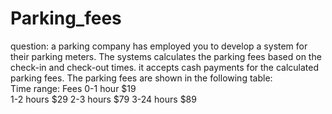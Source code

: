 # Parking_fees
question: a parking company has employed you to develop a system for their parking meters. The systems calculates the parking fees based on the check-in and check-out times. it accepts cash payments for the calculated parking fees. The parking fees are shown in the following table:  
Time range:       Fees
0-1 hour          $19  
1-2 hours         $29 
2-3 hours         $79
3-24 hours        $89
